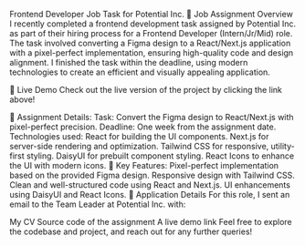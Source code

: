 Frontend Developer Job Task for Potential Inc.
💼 Job Assignment Overview
I recently completed a frontend development task assigned by Potential Inc. as part of their hiring process for a Frontend Developer (Intern/Jr/Mid) role. The task involved converting a Figma design to a React/Next.js application with a pixel-perfect implementation, ensuring high-quality code and design alignment. I finished the task within the deadline, using modern technologies to create an efficient and visually appealing application.

🔗 Live Demo
Check out the live version of the project by clicking the link above!

📑 Assignment Details:
Task: Convert the Figma design to React/Next.js with pixel-perfect precision.
Deadline: One week from the assignment date.
Technologies used:
React for building the UI components.
Next.js for server-side rendering and optimization.
Tailwind CSS for responsive, utility-first styling.
DaisyUI for prebuilt component styling.
React Icons to enhance the UI with modern icons.
🌟 Key Features:
Pixel-perfect implementation based on the provided Figma design.
Responsive design with Tailwind CSS.
Clean and well-structured code using React and Next.js.
UI enhancements using DaisyUI and React Icons.
📧 Application Details
For this role, I sent an email to the Team Leader at Potential Inc. with:

My CV
Source code of the assignment
A live demo link
Feel free to explore the codebase and project, and reach out for any further queries!

